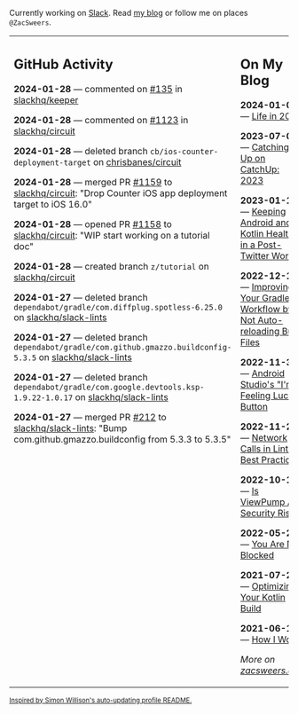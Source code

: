 Currently working on [Slack](https://slack.com/). Read [my blog](https://zacsweers.dev/) or follow me on places `@ZacSweers`.

<table><tr><td valign="top" width="60%">

## GitHub Activity
<!-- githubActivity starts -->
**2024-01-28** — commented on [#135](https://github.com/slackhq/keeper/issues/135#issuecomment-1913779375) in [slackhq/keeper](https://github.com/slackhq/keeper)

**2024-01-28** — commented on [#1123](https://github.com/slackhq/circuit/issues/1123#issuecomment-1913652779) in [slackhq/circuit](https://github.com/slackhq/circuit)

**2024-01-28** — deleted branch `cb/ios-counter-deployment-target` on [chrisbanes/circuit](https://github.com/chrisbanes/circuit)

**2024-01-28** — merged PR [#1159](https://github.com/slackhq/circuit/pull/1159) to [slackhq/circuit](https://github.com/slackhq/circuit): "Drop Counter iOS app deployment target to iOS 16.0"

**2024-01-28** — opened PR [#1158](https://github.com/slackhq/circuit/pull/1158) to [slackhq/circuit](https://github.com/slackhq/circuit): "WIP start working on a tutorial doc"

**2024-01-28** — created branch `z/tutorial` on [slackhq/circuit](https://github.com/slackhq/circuit)

**2024-01-27** — deleted branch `dependabot/gradle/com.diffplug.spotless-6.25.0` on [slackhq/slack-lints](https://github.com/slackhq/slack-lints)

**2024-01-27** — deleted branch `dependabot/gradle/com.github.gmazzo.buildconfig-5.3.5` on [slackhq/slack-lints](https://github.com/slackhq/slack-lints)

**2024-01-27** — deleted branch `dependabot/gradle/com.google.devtools.ksp-1.9.22-1.0.17` on [slackhq/slack-lints](https://github.com/slackhq/slack-lints)

**2024-01-27** — merged PR [#212](https://github.com/slackhq/slack-lints/pull/212) to [slackhq/slack-lints](https://github.com/slackhq/slack-lints): "Bump com.github.gmazzo.buildconfig from 5.3.3 to 5.3.5"
<!-- githubActivity ends -->
</td><td valign="top" width="40%">

## On My Blog
<!-- blog starts -->
**2024-01-03** — [Life in 2024](https://www.zacsweers.dev/life-in-2024/)

**2023-07-09** — [Catching Up on CatchUp: 2023](https://www.zacsweers.dev/catching-up-on-catchup-2023/)

**2023-01-10** — [Keeping Android and Kotlin Healthy in a Post-Twitter World](https://www.zacsweers.dev/keeping-android-healthy/)

**2022-12-19** — [Improving Your Gradle Workflow by Not Auto-reloading Build Files](https://www.zacsweers.dev/improving-your-workflow-by-not-auto-reloading-build-files/)

**2022-11-30** — [Android Studio's "I'm Feeling Lucky" Button](https://www.zacsweers.dev/android-studios-im-feeling-lucky-button/)

**2022-11-22** — [Network Calls in Lint: Best Practices](https://www.zacsweers.dev/network-calls-in-lint-best-practices/)

**2022-10-17** — [Is ViewPump A Security Risk?](https://www.zacsweers.dev/is-viewpump-a-security-risk/)

**2022-05-23** — [You Are Not Blocked](https://www.zacsweers.dev/you-are-not-blocked/)

**2021-07-23** — [Optimizing Your Kotlin Build](https://www.zacsweers.dev/optimizing-your-kotlin-build/)

**2021-06-14** — [How I Work](https://www.zacsweers.dev/how-i-work/)
<!-- blog ends -->
_More on [zacsweers.dev](https://zacsweers.dev/)_
</td></tr></table>

<sub><a href="https://simonwillison.net/2020/Jul/10/self-updating-profile-readme/">Inspired by Simon Willison's auto-updating profile README.</a></sub>